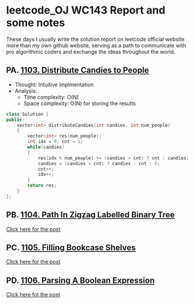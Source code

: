 # leetcode_OJ WC143 Report and some notes
These days I usually write the solution report on leetcode official website more than my own github website, serving as a path to communicate with pro algorithmic coders and exchange the ideas throughout the world.

## PA. [1103. Distribute Candies to People](https://leetcode.com/problems/distribute-candies-to-people/)
* Thought: Intuitive implmentation
* Analysis:
    * Time complexity: O(N)   
    * Space complexity: O(N) for storing the results  
```cpp
class Solution {
public:
    vector<int> distributeCandies(int candies, int num_people) 
    {
        vector<int> res(num_people);
        int idx = 0, cnt = 1;
        while(candies)
        {
            res[idx % num_people] += (candies > cnt) ? cnt : candies;
            candies = (candies > cnt) ? candies - cnt : 0;
            cnt++;
            idx++;
        }
        return res;
    }
};
```

## PB. [1104. Path In Zigzag Labelled Binary Tree](https://leetcode.com/problems/path-in-zigzag-labelled-binary-tree/)

[Click here for the post](https://leetcode.com/problems/path-in-zigzag-labelled-binary-tree/discuss/323470/C%2B%2B-simple-and-intuitive-log2-solution)
## PC. [1105. Filling Bookcase Shelves](https://leetcode.com/problems/filling-bookcase-shelves/)

[Click here for the post](https://leetcode.com/problems/filling-bookcase-shelves/discuss/323672/C%2B%2B-DP-4ms-solution-with-step-by-step-explanation)

## PD. [1106. Parsing A Boolean Expression](https://leetcode.com/problems/parsing-a-boolean-expression/)
[Click here fot the post](https://leetcode.com/problems/parsing-a-boolean-expression/discuss/323465/C%2B%2B-easy-to-understand-solution-using-stack-with-comments)